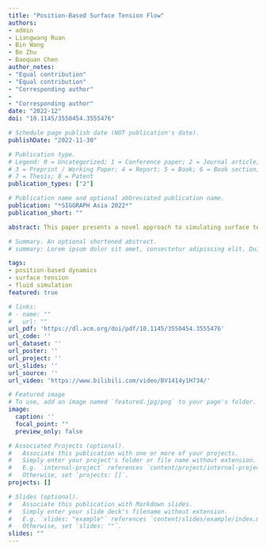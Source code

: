 ```yaml
---
title: "Position-Based Surface Tension Flow"
authors:
- admin
- Liangwang Ruan
- Bin Wang
- Bo Zhu
- Baoquan Chen
author_notes:
- "Equal contribution"
- "Equal contribution"
- "Corresponding author"
- 
- "Corresponding author"
date: "2022-12"
doi: "10.1145/3550454.3555476"

# Schedule page publish date (NOT publication's date).
publishDate: "2022-11-30"

# Publication type.
# Legend: 0 = Uncategorized; 1 = Conference paper; 2 = Journal article;
# 3 = Preprint / Working Paper; 4 = Report; 5 = Book; 6 = Book section;
# 7 = Thesis; 8 = Patent
publication_types: ["2"]

# Publication name and optional abbreviated publication name.
publication: "*SIGGRAPH Asia 2022*"
publication_short: ""

abstract: This paper presents a novel approach to simulating surface tension flow within a position-based dynamics (PBD) framework. We enhance the conventional PBD fluid method in terms of its surface representation and constraint enforcement to furnish support for the simulation of interfacial phenomena driven by strong surface tension and contact dynamics. The key component of our framework is an on-the-fly local meshing algorithm to build the local geometry around each surface particle. Based on this local mesh structure, we devise novel surface constraints that can be integrated seamlessly into a PBD framework to model strong surface tension effects. We demonstrate the efficacy of our approach by simulating a multitude of surface tension flow examples exhibiting intricate interfacial dynamics of films and drops, which were all infeasible for a traditional PBD method.

# Summary. An optional shortened abstract.
# summary: Lorem ipsum dolor sit amet, consectetur adipiscing elit. Duis posuere tellus ac convallis placerat. Proin tincidunt magna sed ex sollicitudin condimentum.

tags:
- position-based dynamics
- surface tension
- fluid simulation
featured: true

# links:
# - name: ""
#   url: ""
url_pdf: 'https://dl.acm.org/doi/pdf/10.1145/3550454.3555476'
url_code: ''
url_dataset: ''
url_poster: ''
url_project: ''
url_slides: ''
url_source: ''
url_video: 'https://www.bilibili.com/video/BV1414y1H734/'

# Featured image
# To use, add an image named `featured.jpg/png` to your page's folder. 
image:
  caption: ''
  focal_point: ""
  preview_only: false

# Associated Projects (optional).
#   Associate this publication with one or more of your projects.
#   Simply enter your project's folder or file name without extension.
#   E.g. `internal-project` references `content/project/internal-project/index.md`.
#   Otherwise, set `projects: []`.
projects: []

# Slides (optional).
#   Associate this publication with Markdown slides.
#   Simply enter your slide deck's filename without extension.
#   E.g. `slides: "example"` references `content/slides/example/index.md`.
#   Otherwise, set `slides: ""`.
slides: ""
---
```


<!-- {{% callout note %}}
Click the *Cite* button above to demo the feature to enable visitors to import publication metadata into their reference management software.
{{% /callout %}}

{{% callout note %}}
Create your slides in Markdown - click the *Slides* button to check out the example.
{{% /callout %}}

Supplementary notes can be added here, including [code, math, and images](https://wowchemy.com/docs/writing-markdown-latex/). -->
